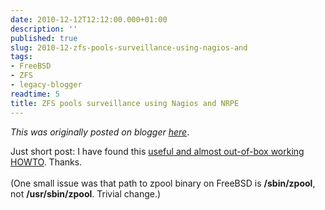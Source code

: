 ```yaml
---
date: 2010-12-12T12:12:00.000+01:00
description: ''
published: true
slug: 2010-12-zfs-pools-surveillance-using-nagios-and
tags:
- FreeBSD
- ZFS
- legacy-blogger
readtime: 5
title: ZFS pools surveillance using Nagios and NRPE
---
```


*This was originally posted on blogger [here](https://snarkybrill.blogspot.com/2010/12/zfs-pools-surveillance-using-nagios-and.html)*.

Just short post: I have found this <a href="http://s23.org/wiki/Nagios/checks/solaris_zpools" target="_self" title="agios/checks/solaris zpools">useful and almost out-of-box working HOWTO</a>. Thanks.<br />
<br />
(One small issue was that path to zpool binary on FreeBSD is <strong>/sbin/zpool</strong>, not <strong>/usr/sbin/zpool</strong>. Trivial change.)